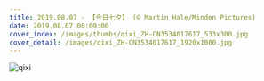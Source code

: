 ```yaml
---
title: 2019.08.07 - 【今日七夕】 (© Martin Hale/Minden Pictures)
date: 2019.08.07 00:00:00
cover_index: /images/thumbs/qixi_ZH-CN3534017617_533x300.jpg
cover_detail: /images/qixi_ZH-CN3534017617_1920x1080.jpg
---
```


![qixi](/images/qixi_ZH-CN3534017617_1920x1080.jpg)

